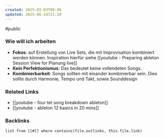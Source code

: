 ```yaml
---
created: 2025-03-03T08:00
updated: 2025-06-14T21:20
---
```

#public
### Wie will ich arbeiten
- **Fokus:** auf Erstellung von Live Sets, die mit Improvisation kombiniert werden können. Inspiration hierfür siehe [[youtube - Preparing ableton Session View for Planung live]]
- **Kein Perfektionismus**: Das bedeutet keine vollendeten Songs. 
- **Kombinierbarkeit**: Songs sollten mit einander kombinierbar sein. Dies sollte durch Harmonie, Tempo und Takt, sowie Sounddesign 


### Related Links
- [[youtube - four tet song breakdown ableton]]
- [[youtube - ableton 12 basics in 20 mins]]

### Backlinks
```dataview 
list from [[#]] where contains(file.outlinks, this.file.link)
```

